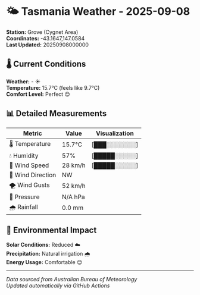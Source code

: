 # 🌤️ Tasmania Weather - 2025-09-08

**Station:** Grove (Cygnet Area)  
**Coordinates:** -43.1647,147.0584  
**Last Updated:** 20250908000000

## 🌡️ Current Conditions

**Weather:** - ☀️  
**Temperature:** 15.7°C (feels like 9.7°C)  
**Comfort Level:** Perfect 😌

## 📊 Detailed Measurements

| Metric | Value | Visualization |
|--------|-------|---------------|
| 🌡️ Temperature | 15.7°C | [███░░░░░░░] |
| 💧 Humidity | 57% | [█████░░░░░] |
| 💨 Wind Speed | 28 km/h | [█████░░░░░] |
| 🧭 Wind Direction | NW | |
| 🌪️ Wind Gusts | 52 km/h | |
| 🔽 Pressure | N/A hPa | |
| 🌧️ Rainfall | 0.0 mm | |

## 🌱 Environmental Impact

**Solar Conditions:** Reduced ☁️  
**Precipitation:** Natural irrigation 🌧️  
**Energy Usage:** Comfortable 😌

---
*Data sourced from Australian Bureau of Meteorology*  
*Updated automatically via GitHub Actions*
